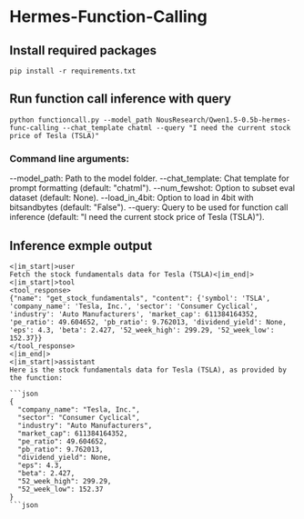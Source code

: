 # Hermes-Function-Calling

## Install required packages
`pip install -r requirements.txt`

## Run function call inference with query
`python functioncall.py --model_path NousResearch/Qwen1.5-0.5b-hermes-func-calling --chat_template chatml --query "I need the current stock price of Tesla (TSLA)"`

### Command line arguments:
--model_path: Path to the model folder.
--chat_template: Chat template for prompt formatting (default: "chatml").
--num_fewshot: Option to subset eval dataset (default: None).
--load_in_4bit: Option to load in 4bit with bitsandbytes (default: "False").
--query: Query to be used for function call inference (default: "I need the current stock price of Tesla (TSLA)").

## Inference exmple output
```
<|im_start|>user
Fetch the stock fundamentals data for Tesla (TSLA)<|im_end|>
<|im_start|>tool
<tool_response>
{"name": "get_stock_fundamentals", "content": {'symbol': 'TSLA', 'company_name': 'Tesla, Inc.', 'sector': 'Consumer Cyclical', 'industry': 'Auto Manufacturers', 'market_cap': 611384164352, 'pe_ratio': 49.604652, 'pb_ratio': 9.762013, 'dividend_yield': None, 'eps': 4.3, 'beta': 2.427, '52_week_high': 299.29, '52_week_low': 152.37}}
</tool_response>
<|im_end|>
<|im_start|>assistant
Here is the stock fundamentals data for Tesla (TSLA), as provided by the function:

```json
{
  "company_name": "Tesla, Inc.",
  "sector": "Consumer Cyclical",
  "industry": "Auto Manufacturers",
  "market_cap": 611384164352,
  "pe_ratio": 49.604652,
  "pb_ratio": 9.762013,
  "dividend_yield": None,
  "eps": 4.3,
  "beta": 2.427,
  "52_week_high": 299.29,
  "52_week_low": 152.37
}
```json
```